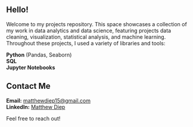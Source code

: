 ## Hello!

Welcome to my projects repository. This space showcases a collection of my work in data analytics and data science, featuring projects data cleaning, visualization, statistical analysis, and machine learning. Throughout these projects, I used a variety of libraries and tools:

**Python** (Pandas, Seaborn)<br>
**SQL**<br>
**Jupyter Notebooks**<br>

## Contact Me

**Email:** matthewdiep15@gmail.com<br>
**LinkedIn:** [Matthew Diep](https://www.linkedin.com/in/matthewdiep15/)

Feel free to reach out!
